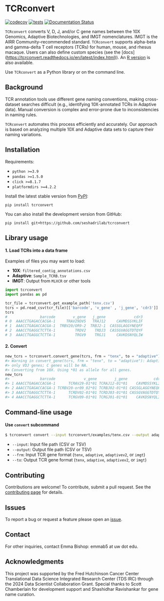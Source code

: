 # TCRconvert

[![codecov](https://codecov.io/github/seshadrilab/tcrconvert/graph/badge.svg?token=BA25XH6BS2)](https://codecov.io/github/seshadrilab/tcrconvert)
[![tests](https://github.com/seshadrilab/tcrconvert/actions/workflows/pytest.yml/badge.svg)](https://github.com/seshadrilab/tcrconvert/actions/workflows/pytest.yml)
[![Documentation Status](https://readthedocs.org/projects/tcrconvert/badge/?version=latest)](https://tcrconvert.readthedocs.io/en/latest/?badge=latest)

`TCRconvert` converts V, D, J, and/or C gene names between the 10X
Genomics, Adaptive Biotechnologies, and IMGT nomenclatures. IMGT is 
the AIRR Community–recommended standard. `TCRconvert` supports alpha-beta 
and gamma-delta T cell receptors (TCRs) for human, mouse, and rhesus macaque. 
Users can also define custom species 
(see the [docs] (https://tcrconvert.readthedocs.io/en/latest/index.html)). An 
[R version](https://github.com/seshadrilab/tcrconvertr) is also available.

Use `TCRconvert` as a Python library or on the command line.

## Background

TCR annotation tools use different gene naming conventions, making
cross-dataset searches difficult (e.g., identifying 10X-annotated TCRs
in Adaptive data). Manual conversion is complex and error-prone due to
inconsistencies in naming rules.

`TCRconvert` automates this process efficiently and accurately. Our
approach is based on analyzing multiple 10X and Adaptive data sets to
capture their naming variations.

## Installation

Requirements:

* `python >=3.9`
* `pandas >=1.5.0`
* `click >=8.1.7`
* `platformdirs >=4.2.2`

Install the latest stable version from [PyPI](https://pypi.org/project/tcrconvert/):

```
pip install tcrconvert
```

You can also install the development version from GitHub:

```
pip install git+https://github.com/seshadrilab/tcrconvert
```

## Library usage

#### 1. Load TCRs into a data frame

Examples of files you may want to load:

- **10X**: `filtered_contig_annotations.csv`
- **Adaptive**: `Sample_TCRB.tsv`
- **IMGT**: Output from `MiXCR` or other tools

``` python
import tcrconvert
import pandas as pd

tcr_file = tcrconvert.get_example_path('tenx.csv')
tcrs = pd.read_csv(tcr_file)[['barcode', 'v_gene' , 'j_gene', 'cdr3']]
tcrs
#               barcode        v_gene   j_gene             cdr3
# 0  AAACCTGAGACCACGA-1     TRAV29DV5   TRAJ12     CAVMDSSYKLIF
# 1  AAACCTGAGACCACGA-1  TRBV20/OR9-2  TRBJ2-1  CASSGLAGGYNEQFF
# 2  AAACCTGAGGCTCTTA-1         TRDV2    TRDJ3  CASSGVAGGTDTQYF
# 3  AAACCTGAGGCTCTTA-1         TRGV9    TRGJ1     CAVKDSNYQLIW
```

#### 2. Convert

```python
new_tcrs = tcrconvert.convert_gene(tcrs, frm = "tenx", to = "adaptive")
#> Warning in convert_gene(tcrs, frm = "tenx", to = "adaptive"): Adaptive captures
#> only VDJ genes; C genes will be NA.
#> Converting from 10X. Using *01 as allele for all genes.
new_tcrs
#>              barcode             v_gene        j_gene            cdr3
#> 1 AAACCTGAGACCACGA-1      TCRAV29-01*01 TCRAJ12-01*01    CAVMDSSYKLIF
#> 2 AAACCTGAGACCACGA-1 TCRBV20-or09_02*01 TCRBJ02-01*01 CASSGLAGGYNEQFF
#> 3 AAACCTGAGGCTCTTA-1      TCRDV02-01*01 TCRDJ03-01*01 CASSGVAGGTDTQYF
#> 4 AAACCTGAGGCTCTTA-1      TCRGV09-01*01 TCRGJ01-01*01    CAVKDSNYQLIW
```

## Command-line usage

#### Use `convert` subcommand

```bash
$ tcrconvert convert --input tcrconvert/examples/tenx.csv --output adaptive.tsv --frm tenx --to adaptive
```

* `--input`: Input file path (CSV or TSV)
* `--output`: Output file path (CSV or TSV)
* `--frm`: Input TCR gene format (`tenx`, `adaptive`, `adaptivev2`, or `imgt`)
* `--to`: Output TCR gene format (`tenx`, `adaptive`, `adaptivev2`, or `imgt`)

## Contributing

Contributions are welcome! To contribute, submit a pull request. See the
[contributing page](https://tcrconvert.readthedocs.io/en/latest/contributing.html) 
for details.

## Issues

To report a bug or request a feature please open an
[issue](https://github.com/seshadrilab/tcrconvert/issues).

## Contact

For other inquiries, contact Emma Bishop: emmab5 at uw dot edu.

## Acknowledgments

This project was supported by the Fred Hutchinson Cancer Center
Translational Data Science Integrated Research Center (TDS IRC) through
the 2024 Data Scientist Collaboration Grant. Special thanks to Scott
Chamberlain for development support and Shashidhar Ravishankar for gene
name curation.
